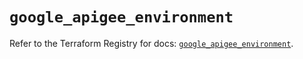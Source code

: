 # `google_apigee_environment`

Refer to the Terraform Registry for docs: [`google_apigee_environment`](https://registry.terraform.io/providers/hashicorp/google/6.40.0/docs/resources/apigee_environment).
